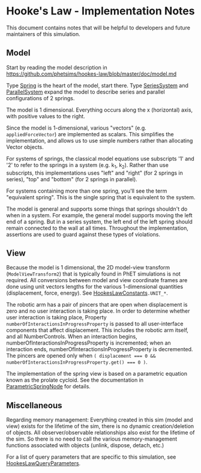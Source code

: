 # Hooke's Law - Implementation Notes

This document contains notes that will be helpful to developers and future maintainers of this simulation.

## Model

Start by reading the model description in https://github.com/phetsims/hookes-law/blob/master/doc/model.md

Type [Spring](https://github.com/phetsims/hookes-law/blob/master/js/common/model/Spring.js) is the heart of the model,
start there. Type [SeriesSystem](https://github.com/phetsims/hookes-law/blob/master/js/systems/model/SeriesSystem.js)
and [ParallelSystem](https://github.com/phetsims/hookes-law/blob/master/js/systems/model/ParallelSystem.js) expand
the model to describe series and parallel configurations of 2 springs.

The model is 1 dimensional. Everything occurs along the x (horizontal) axis, with positive values to the right.

Since the model is 1-dimensional, various "vectors" (e.g. `appliedForceVector`) are implemented as scalars. 
This simplifies the implementation, and allows us to use simple numbers rather than allocating Vector objects.

For systems of springs, the classical model equations use subscripts '1' and '2' to refer to the springs 
in a system (e.g. k<sub>1</sub>, k<sub>2</sub>). Rather than use subscripts, this implementations 
uses "left" and "right" (for 2 springs in series), "top" and "bottom" (for 2 springs in parallel).

For systems containing more than one spring, you'll see the term "equivalent spring". This is the
single spring that is equivalent to the system.

The model is general and supports some things that springs shouldn't do when in a system. For example,
the general model supports moving the left end of a spring. But in a series system, the left end of
the left spring should remain connected to the wall at all times.  Throughout the implementation,
assertions are used to guard against these types of violations.

## View

Because the model is 1 dimensional, the 2D model-view transform (`ModelViewTransform2`) that is typically found in
PhET simulations is not required. All conversions between model and view coordinate frames are done using unit 
vectors lengths for the various 1-dimensional quantities (displacement, force, energy).
See [HookesLawConstants](https://github.com/phetsims/hookes-law/blob/master/js/common/HookesLawConstants.js)`.UNIT_*`.

The robotic arm has a pair of pincers that are open when displacement is zero and no user interaction
is taking place.  In order to determine whether user interaction is taking place, Property
`numberOfInteractionsInProgressProperty` is passed to all user-interface components that affect
displacement.  This includes the robotic arm itself, and all NumberControls. When an interaction begins,
numberOfInteractionsInProgressProperty is incremented; when an interaction ends, numberOfInteractionsInProgressProperty
is decremented.  The pincers are opened only when `( displacement === 0 && numberOfInteractionsInProgressProperty.get() === 0 )`.

The implementation of the spring view is based on a parametric equation known as the prolate cycloid.
See the documentation in [ParametricSpringNode](https://github.com/phetsims/scenery-phet/blob/master/js/ParametricSpringNode.js)
for details.

## Miscellaneous

Regarding memory management: Everything created in this sim (model and view) exists for the lifetime of the sim,
there is no dynamic creation/deletion of objects. All observer/observable relationships also exist for the lifetime
of the sim.  So there is no need to call the various memory-management functions associated with objects
(unlink, dispose, detach, etc.)

For a list of query parameters that are specific to this simulation, see [HookesLawQueryParameters](https://github.com/phetsims/hookes-law/blob/master/js/common/HookesLawQueryParameters.js).
